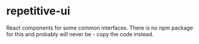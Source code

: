 # repetitive-ui
React components for some common interfaces. There is no npm package for this and probably will never be - copy the code instead.
